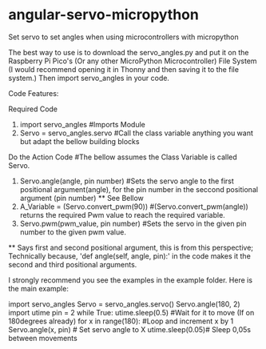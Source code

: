 # angular-servo-micropython
Set servo to set angles when using microcontrollers with micropython

The best way to use is to download the servo_angles.py and put it on the Raspberry Pi Pico's (Or any other MicroPython Microcontroller) File System (I would recommend opening it in Thonny and then saving it to the file system.)
Then import servo_angles in your code.


Code Features:

Required Code
1. import servo_angles                    #Imports Module
2. Servo = servo_angles.servo             #Call the class variable anything you want but adapt the bellow building blocks

Do the Action Code                        #The bellow assumes the Class Variable is called Servo.
1. Servo.angle(angle, pin number)         #Sets the servo angle to the first positional argument(angle), for the pin number in the seccond positional argument (pin number) ** See Bellow
2. A_Variable = (Servo.convert_pwm(90))   #(Servo.convert_pwm(angle)) returns the required Pwm value to reach the required variable.
3. Servo.pwm(pwm_value, pin number)       #Sets the servo in the given pin number to the given pwm value.

** Says first and second positional argument, this is from this perspective; Technically because, 'def angle(self, angle, pin):' in the code makes it the second and third positional arguments.

I strongly recommend you see the examples in the example folder.
Here is the main example:

import servo_angles 
Servo = servo_angles.servo()
Servo.angle(180, 2)
import utime
pin = 2
while True:
    utime.sleep(0.5) #Wait for it to move (If on 180degrees already)
    for x in range(180): #Loop and increment x by 1
        Servo.angle(x, pin) # Set servo angle to X
        utime.sleep(0.05)# Sleep 0,05s between movements
